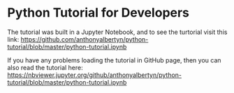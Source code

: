 # Python Tutorial for Developers

The tutorial was built in a Jupyter Notebook, and to see the turtorial visit this link: https://github.com/anthonyalbertyn/python-tutorial/blob/master/python-tutorial.ipynb

If you have any problems loading the tutorial in GitHub page, then you can also read the tutorial here:
https://nbviewer.jupyter.org/github/anthonyalbertyn/python-tutorial/blob/master/python-tutorial.ipynb
